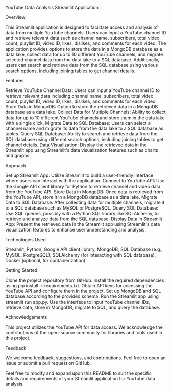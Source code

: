 YouTube Data Analysis Streamlit Application


Overview


This Streamlit application is designed to facilitate access and analysis of data from multiple YouTube channels. Users can input a YouTube channel ID and retrieve relevant data such as channel name, subscribers, total video count, playlist ID, video ID, likes, dislikes, and comments for each video. The application provides options to store the data in a MongoDB database as a data lake, collect data for up to 10 different YouTube channels, and migrate selected channel data from the data lake to a SQL database. Additionally, users can search and retrieve data from the SQL database using various search options, including joining tables to get channel details.

Features


Retrieve YouTube Channel Data: Users can input a YouTube channel ID to retrieve relevant data including channel name, subscribers, total video count, playlist ID, video ID, likes, dislikes, and comments for each video.
Store Data in MongoDB: Option to store the retrieved data in a MongoDB database as a data lake.
Collect Data for Multiple Channels: Ability to collect data for up to 10 different YouTube channels and store them in the data lake with a single click.
Migrate Data to SQL Database: Users can select a channel name and migrate its data from the data lake to a SQL database as tables.
Query SQL Database: Ability to search and retrieve data from the SQL database using different search options, including joining tables to get channel details.
Data Visualization: Display the retrieved data in the Streamlit app using Streamlit's data visualization features such as charts and graphs.


Approach


Set up Streamlit App: Utilize Streamlit to build a user-friendly interface where users can interact with the application.
Connect to YouTube API: Use the Google API client library for Python to retrieve channel and video data from the YouTube API.
Store Data in MongoDB: Once data is retrieved from the YouTube API, store it in a MongoDB database as a data lake.
Migrate Data to SQL Database: After collecting data for multiple channels, migrate it to a SQL database such as MySQL or PostgreSQL.
Query SQL Database: Use SQL queries, possibly with a Python SQL library like SQLAlchemy, to retrieve and analyze data from the SQL database.
Display Data in Streamlit App: Present the retrieved data in the Streamlit app using Streamlit's data visualization features to enhance user understanding and analysis.


   

Technologies Used


Streamlit, 
Python, 
Google API client library, 
MongoDB, 
SQL Database (e.g., MySQL, PostgreSQL), 
SQLAlchemy (for interacting with SQL database), 
Docker (optional, for containerization)


Getting Started


Clone the project repository from GitHub.
Install the required dependencies using pip install -r requirements.txt.
Obtain API keys for accessing the YouTube API and configure them in the project.
Set up MongoDB and SQL database according to the provided schema.
Run the Streamlit app using streamlit run app.py.
Use the interface to input YouTube channel IDs, retrieve data, store in MongoDB, migrate to SQL, and query the database.



Acknowledgements


This project utilizes the YouTube API for data access.
We acknowledge the contributions of the open-source community for libraries and tools used in this project.


Feedback


We welcome feedback, suggestions, and contributions. Feel free to open an issue or submit a pull request on GitHub.

Feel free to modify and expand upon this README to suit the specific details and requirements of your Streamlit application for YouTube data analysis.
